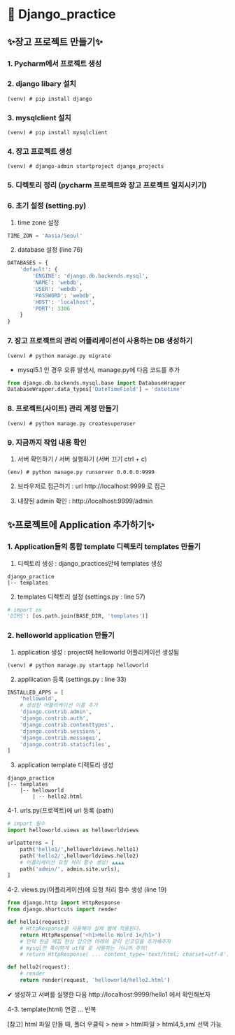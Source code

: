 # 📌 Django_practice

## ✨장고 프로젝트 만들기✨

### 1. Pycharm에서 프로젝트 생성
### 2. django libary 설치
```shell
(venv) # pip install django
```
### 3. mysqlclient 설치
```shell
(venv) # pip install mysqlclient
```
### 4. 장고 프로젝트 생성
```shell
(venv) # django-admin startproject django_projects
```
### 5. 디렉토리 정리 (pycharm 프로젝트와 장고 프로젝트 일치시키기)
### 6. 초기 설정 (setting.py) 
1) time zone 설정
```python
TIME_ZON = 'Aasia/Seoul'
```
2) database 설정 (line 76)
```python
DATABASES = {
    'default': {
        'ENGINE': 'django.db.backends.mysql',
        'NAME': 'webdb',
        'USER': 'webdb',
        'PASSWORD': 'webdb',
        'HOST': 'localhost',
        'PORT': 3306
    }
}
```
### 7. 장고 프로젝트의 관리 어플리케이션이 사용하는 DB 생성하기
```shell
(venv) # python manage.py migrate 
```
* mysql5.1 인 경우 오류 발생시, manage.py에 다음 코드를 추가
```python
from django.db.backends.mysql.base import DatabaseWrapper 
DatabaseWrapper.data_types['DateTimeField'] = 'datetime'
```
### 8. 프로젝트(사이트) 관리 계정 만들기
```shell
(venv) # python manage.py createsuperuser
```
### 9. 지금까지 작업 내용 확인
1) 서버 확인하기 / 서버 실행하기 (서버 끄기 ctrl + c)
```shell 
(env) # python manage.py runserver 0.0.0.0:9999 
```
2) 브라우저로 접근하기 : 
url http://localhost:9999  로 접근

3) 내장된 admin 확인 : http://localhost:9999/admin


## ✨프로젝트에 Application 추가하기✨

### 1. Application들의 통합 template 디렉토리 templates 만들기
1) 디렉토리 생성 : django_practices안에 templates 생성
```text
django_practice
|-- templates
```
2) templates 디렉토리 설정 (settings.py : line 57)
```python
# import os 
'DIRS': [os.path.join(BASE_DIR, 'templates')]
```
### 2. helloworld application 만들기
1) application 생성 : project에 helloworld 어플리케이션 생성됨
```shell
(venv) # python manage.py startapp helloworld
```
2) appllication 등록 (settings.py : line 33)
```python
INSTALLED_APPS = [
    'hellowold',
    # 생성한 어플리케이션 이름 추가
    'django.contrib.admin',
    'django.contrib.auth',
    'django.contrib.contenttypes',
    'django.contrib.sessions',
    'django.contrib.messages',
    'django.contrib.staticfiles',
]
```
3) application template 디렉토리 생성
```text
django_practice
|-- templates
    |-- helloworld
        | -- hello2.html 
```
4-1. urls.py(프로젝트)에 url 등록 (path)
```python
# import 필수
import helloworld.views as helloworldviews

urlpatterns = [
    path('hello1/',helloworldviews.hello1)
    path('hello2/',helloworldviews.hello2)
    # 어플리케이션 요청 처리 함수 생성! ▲▲▲▲
    path('admin/', admin.site.urls),
]
```

4-2. views.py(어플리케이션)에 요청 처리 함수 생성 (line 19)
```python
from django.http import HttpResponse
from django.shortcuts import render

def hello1(request):
    # HttpResponse를 사용해야 실제 웹에 적용된다.
    return HttpResponse('<h1>Hello Wolrd 1</h1>')
    # 만약 한글 깨짐 현상 있으면 아래와 같이 인코딩을 추가해주자
    # mysql만 특이하게 utf8 로 사용하는 거니까 주의!
    # return HttpResponse( ... content_type='text/html; charset=utf-8')

def hello2(request):
    # render
    return render(request, 'helloworld/hello2.html') 
```
✔ 생성하고 서버를 실행한 다음 http://localhost:9999/hello1 에서 확인해보자

4-3. template(html) 연결
... 반복


[참고] html 파일 만들 때, 폴더 우클릭 > new > html파일 > html4,5,xml 선택 가능










